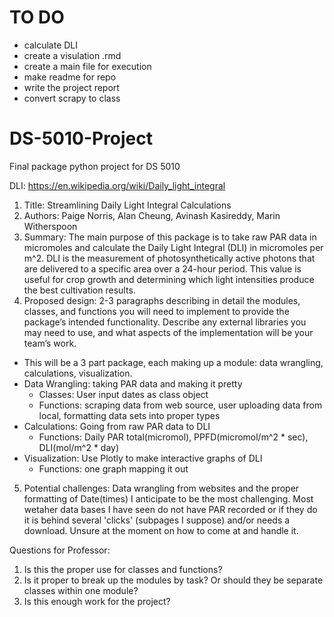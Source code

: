 # TO DO

- calculate DLI
- create a visulation .rmd
- create a main file for execution
- make readme for repo
- write the project report
- convert scrapy to class



# DS-5010-Project
Final package python project for DS 5010

DLI: https://en.wikipedia.org/wiki/Daily_light_integral 

1.	Title: Streamlining Daily Light Integral Calculations
2.	Authors: Paige Norris, Alan Cheung, Avinash Kasireddy, Marin Witherspoon
3.	Summary: The main purpose of this package is to take raw PAR data in micromoles and calculate the Daily Light Integral (DLI) in micromoles per m^2. DLI is the measurement of photosynthetically active photons that are delivered to a specific area over a 24-hour period. This value is useful for crop growth and determining which light intensities produce the best cultivation results. 
4.	Proposed design: 2-3 paragraphs describing in detail the modules, classes, and functions you will need to implement to provide the package’s intended functionality. Describe any external libraries you may need to use, and what aspects of the implementation will be your team’s work. 
  - This will be a 3 part package, each making up a module: data wrangling, calculations, visualization. 
   -  Data Wrangling: taking PAR data and making it pretty
      -  Classes: User input dates as class object
       - Functions: scraping data from web source, user uploading data from local, formatting data sets into proper types
   - Calculations: Going from raw PAR data to DLI
      - Functions: Daily PAR total(micromol), PPFD(micromol/m^2 * sec), DLI(mol/m^2 * day)
   - Visualization: Use Plotly to make interactive graphs of DLI
      - Functions: one graph mapping it out
5. Potential challenges: Data wrangling from websites and the proper formatting of Date(times) I anticipate to be the most challenging. Most wetaher data bases I have seen do not have PAR recorded or if they do it is behind several 'clicks' (subpages I suppose) and/or needs a download. Unsure at the moment on how to come at and handle it. 

Questions for Professor:
1. Is this the proper use for classes and functions?
2. Is it proper to break up the modules by task? Or should they be separate classes within one module?
3. Is this enough work for the project?

